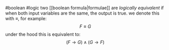 #boolean #logic 
two [[boolean formula|formulae]] are *logically equivalent* if when both input variables are the same, the output is true.
we denote this with $\equiv$, for example:$$F\equiv G$$
under the hood this is equivalent to:$$(F\to G) \land(G \to F)$$